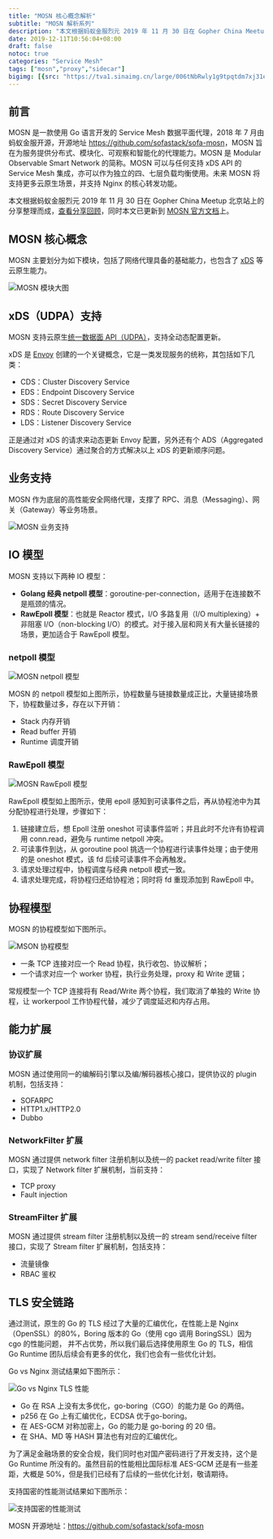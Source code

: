 ```yaml
---
title: "MOSN 核心概念解析"
subtitle: "MOSN 解析系列"
description: "本文根据蚂蚁金服烈元 2019 年 11 月 30 日在 Gopher China Meetup 北京站上的分享整理而成。"
date: 2019-12-11T10:56:04+08:00
draft: false
notoc: true
categories: "Service Mesh"
tags: ["mosn","proxy","sidecar"]
bigimg: [{src: "https://tva1.sinaimg.cn/large/006tNbRwly1g9tpqtdm7xj31ee0lygth.jpg", desc: " Photo via unsplash"}]
---
```


## 前言

MOSN 是一款使用 Go 语言开发的 Service Mesh 数据平面代理，2018 年 7 月由蚂蚁金服开源，开源地址 <https://github.com/sofastack/sofa-mosn>，MOSN 旨在为服务提供分布式、模块化、可观察和智能化的代理能力。MOSN 是 Modular Observable Smart Network 的简称。MOSN 可以与任何支持 xDS API 的 Service Mesh 集成，亦可以作为独立的四、七层负载均衡使用。未来 MOSN 将支持更多云原生场景，并支持 Nginx 的核心转发功能。

本文根据蚂蚁金服烈元 2019 年 11 月 30 日在 Gopher China Meetup 北京站上的分享整理而成，[查看分享回顾](https://mp.weixin.qq.com/s?__biz=MjM5OTcxMzE0MQ==&mid=2653373474&idx=1&sn=917723b60f3cb4039386e842d1bb23f3&chksm=bce4a4388b932d2ea535b519c99411ce0db46e988b3138d3c227707a1424e3cbfdc31d5c33ff&mpshare=1&scene=1&srcid=&sharer_sharetime=1576116145797&sharer_shareid=ea207dfc4c51220787173be327ced763#rd)，同时本文已更新到 [MOSN 官方文档](https://www.sofastack.tech/projects/sofa-mosn/core-concept/)上。

## MOSN 核心概念

MOSN 主要划分为如下模块，包括了网络代理具备的基础能力，也包含了 [xDS](https://www.servicemesher.com/blog/envoy-xds-protocol/) 等云原生能力。

![MOSN 模块大图](https://tva1.sinaimg.cn/large/006tNbRwly1g9tpfxg0joj31n10u0nft.jpg) 

## xDS（UDPA）支持

MOSN 支持云原生[统一数据面 API（UDPA）](https://github.com/cncf/udpa)，支持全动态配置更新。

xDS 是 [Envoy](https://www.envoyproxy.io/) 创建的一个关键概念，它是一类发现服务的统称，其包括如下几类：

- CDS：Cluster Discovery Service
- EDS：Endpoint Discovery Service
- SDS：Secret Discovery Service
- RDS：Route Discovery Service
- LDS：Listener Discovery Service

正是通过对 xDS 的请求来动态更新 Envoy 配置，另外还有个 ADS（Aggregated Discovery Service）通过聚合的方式解决以上 xDS 的更新顺序问题。

## 业务支持

MOSN 作为底层的高性能安全网络代理，支撑了 RPC、消息（Messaging）、网关（Gateway）等业务场景。

![MOSN 业务支持](https://tva1.sinaimg.cn/large/006tNbRwly1g9tpfzxswgj30is06xglv.jpg)

## IO 模型

MOSN 支持以下两种 IO 模型：
-  **Golang 经典 netpoll 模型**：goroutine-per-connection，适用于在连接数不是瓶颈的情况。
-  **RawEpoll 模型**：也就是 Reactor 模式，I/O 多路复用（I/O multiplexing）+ 非阻塞 I/O（non-blocking I/O）的模式。对于接入层和网关有大量长链接的场景，更加适合于 RawEpoll 模型。

### netpoll 模型

![MOSN netpoll 模型](https://tva1.sinaimg.cn/large/006tNbRwly1g9tpfuflebj30ei08hwev.jpg) 

MOSN 的 netpoll 模型如上图所示，协程数量与链接数量成正比，大量链接场景下，协程数量过多，存在以下开销：

- Stack 内存开销
- Read buffer 开销
- Runtime 调度开销

### RawEpoll 模型

![MOSN RawEpoll 模型](https://tva1.sinaimg.cn/large/006tNbRwly1g9tpg1cmb2j30nc0a30tg.jpg) 

RawEpoll 模型如上图所示，使用 epoll 感知到可读事件之后，再从协程池中为其分配协程进行处理，步骤如下：
1. 链接建立后，想 Epoll 注册 oneshot 可读事件监听；并且此时不允许有协程调用 conn.read，避免与 runtime netpoll 冲突。
2. 可读事件到达，从 goroutine pool 挑选一个协程进行读事件处理；由于使用的是 oneshot 模式，该 fd 后续可读事件不会再触发。
3. 请求处理过程中，协程调度与经典 netpoll 模式一致。
4. 请求处理完成，将协程归还给协程池；同时将 fd 重现添加到 RawEpoll 中。

## 协程模型

MOSN 的协程模型如下图所示。

![MSON 协程模型](https://tva1.sinaimg.cn/large/006tNbRwly1g9tpfyv9h3j30nh0bb0tr.jpg) 

- 一条 TCP 连接对应一个 Read 协程，执行收包、协议解析；
- 一个请求对应一个 worker 协程，执行业务处理，proxy 和 Write 逻辑；

常规模型一个 TCP 连接将有 Read/Write 两个协程，我们取消了单独的 Write 协程，让 workerpool 工作协程代替，减少了调度延迟和内存占用。

## 能力扩展

### 协议扩展

MOSN 通过使用同一的编解码引擎以及编/解码器核心接口，提供协议的 plugin 机制，包括支持：

- SOFARPC
- HTTP1.x/HTTP2.0
- Dubbo

### NetworkFilter 扩展

MOSN 通过提供 network filter 注册机制以及统一的 packet read/write filter 接口，实现了 Network filter 扩展机制，当前支持：

- TCP proxy
- Fault injection

### StreamFilter 扩展

MOSN 通过提供 stream filter 注册机制以及统一的 stream send/receive filter 接口，实现了 Stream filter 扩展机制，包括支持：

- 流量镜像
- RBAC 鉴权

## TLS 安全链路

通过测试，原生的 Go 的 TLS 经过了大量的汇编优化，在性能上是 Nginx（OpenSSL）的80%，Boring 版本的 Go（使用 cgo 调用 BoringSSL）因为 cgo 的性能问题， 并不占优势，所以我们最后选择使用原生 Go 的 TLS，相信 Go Runtime 团队后续会有更多的优化，我们也会有一些优化计划。

Go vs Nginx 测试结果如下图所示：

![Go vs Nginx TLS 性能](https://tva1.sinaimg.cn/large/006tNbRwly1g9tpft7ip4j30d40a0aab.jpg) 

- Go 在 RSA 上没有太多优化，go-boring（CGO）的能力是 Go 的两倍。
- p256 在 Go 上有汇编优化，ECDSA 优于go-boring。
- 在 AES-GCM 对称加密上，Go 的能力是 go-boring 的 20 倍。
- 在 SHA、MD 等 HASH 算法也有对应的汇编优化。

为了满足金融场景的安全合规，我们同时也对国产密码进行了开发支持，这个是 Go Runtime 所没有的。虽然目前的性能相比国际标准 AES-GCM 还是有一些差距，大概是 50%，但是我们已经有了后续的一些优化计划，敬请期待。

支持国密的性能测试结果如下图所示：

![支持国密的性能测试](https://tva1.sinaimg.cn/large/006tNbRwly1g9tpg2uc37j30ml0b9gmf.jpg)

MOSN 开源地址：https://github.com/sofastack/sofa-mosn